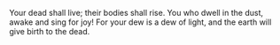 Your dead shall live; their bodies shall rise. You who dwell in the dust, awake and sing for joy! For your dew is a dew of light, and the earth will give birth to the dead.
